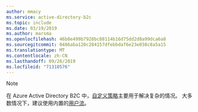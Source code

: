 ```yaml
---
author: mmacy
ms.service: active-directory-b2c
ms.topic: include
ms.date: 03/19/2019
ms.author: marsma
ms.openlocfilehash: 46b0e499b7928bc88114b16d75dd2d8a99dca6a8
ms.sourcegitcommit: 0486aba120c284157dfebbdaf6e23e038c8a5a15
ms.translationtype: MT
ms.contentlocale: zh-CN
ms.lasthandoff: 09/26/2019
ms.locfileid: "71310576"
---
```

> [!NOTE]
> 在 Azure Active Directory B2C 中，[自定义策略](../articles/active-directory-b2c/active-directory-b2c-get-started-custom.md)主要用于解决复杂的情况。 大多数情况下，建议使用内置的[用户流](../articles/active-directory-b2c/active-directory-b2c-reference-policies.md)。